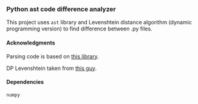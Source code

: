 ### Python ast code difference analyzer

This project uses `ast` library and Levenshtein distance algorithm
(dynamic programming version) to find difference between .py files.

#### Acknowledgments

Parsing code is based on [this library](https://github.com/jncraton/pyastsim).

DP Levenshtein taken from [this guy](https://blog.paperspace.com/implementing-levenshtein-distance-word-autocomplete-autocorrect/).

#### Dependencies

```numpy```